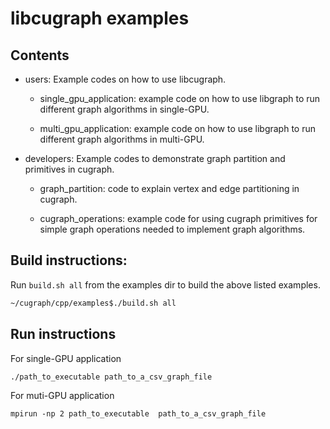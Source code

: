 # libcugraph examples


## Contents

- users: Example codes on how to use libcugraph.

  - single_gpu_application: example code on how to use libgraph to run different graph algorithms in single-GPU.

  - multi_gpu_application: example code on how to use libgraph to run different graph algorithms in multi-GPU.

- developers: Example codes to demonstrate graph partition and primitives in cugraph.

  -  graph_partition: code to explain vertex and edge partitioning in cugraph.

  -  cugraph_operations: example code for using cugraph primitives for simple graph operations needed to implement graph algorithms.

## Build instructions:

Run `build.sh all` from the examples dir to build the above listed examples.

```sh
~/cugraph/cpp/examples$./build.sh all
```

## Run instructions

For single-GPU application

`./path_to_executable path_to_a_csv_graph_file`

For muti-GPU application

`mpirun -np 2 path_to_executable  path_to_a_csv_graph_file`
